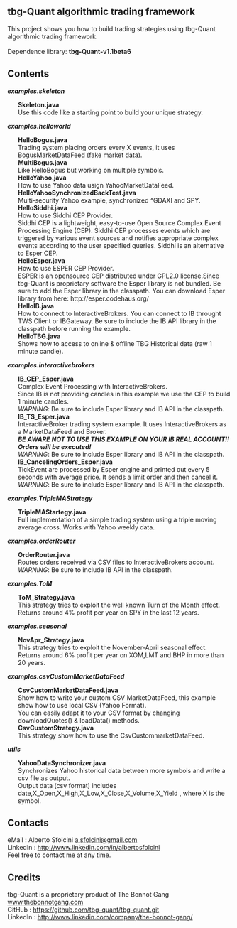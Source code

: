 tbg-Quant algorithmic trading framework
-------------------------------------------------------------------------------------

This project shows you how to build trading strategies using tbg-Quant algorithmic trading framework. 
<br><br>
Dependence library: <strong>tbg-Quant-v1.1beta6</strong>

Contents
-------------------------------------------------------------------------------------
<i><b>examples.skeleton</b></i>
<ul>
  <b>Skeleton.java</b><br>
  Use this code like a starting point to build your unique strategy.
</ul>

<i><b>examples.helloworld</b></i>
<ul>
  <b>HelloBogus.java</b><br>
  Trading system placing orders every X events, it uses BogusMarketDataFeed (fake market data).
  <br>
  <b>MultiBogus.java</b><br>
  Like HelloBogus but working on multiple symbols.
  <br>
  <b>HelloYahoo.java</b><br>
  How to use Yahoo data usign YahooMarketDataFeed.
  <br>
  <b>HelloYahooSynchronizedBackTest.java</b><br>
  Multi-security Yahoo example, synchronized ^GDAXI and SPY.
  <br>
  <b>HelloSiddhi.java</b><br>
  How to use Siddhi CEP Provider.<br>
  Siddhi CEP is a lightweight, easy-to-use Open Source Complex Event Processing Engine (CEP). Siddhi CEP processes events which are triggered by various 
  event sources and notifies appropriate complex events according to the user specified queries. Siddhi is an alternative to Esper CEP. 
  <br>
  <b>HelloEsper.java</b><br>
  How to use ESPER CEP Provider.<br>
  ESPER is an opensource CEP distributed under GPL2.0 license.Since tbg-Quant is proprietary software the Esper library is not bundled. Be sure to add the Esper library in the classpath. You can download Esper library from here: http://esper.codehaus.org/
  <br>
  <b>HelloIB.java</b><br>
  How to connect to InteractiveBrokers. You can connect to IB throught TWS Client or IBGateway. Be sure to include the IB API library in the classpath before running the example.
  <br>
  <b>HelloTBG.java</b><br>
  Shows how to access to online & offline TBG Historical data (raw 1 minute candle).
  <br>
  
</ul>

<i><b>examples.interactivebrokers</b></i>
<ul>
  <b>IB_CEP_Esper.java</b><br>
  Complex Event Processing with InteractiveBrokers.<br>
  Since IB is not providing candles in this example we use the CEP to build 1 minute candles.<br>
  <i>WARNING</i>: Be sure to include Esper library and IB API in the classpath.
  <br>
  <b>IB_TS_Esper.java</b><br>
   InteractiveBroker trading system example. It uses InteractiveBrokers as a MarketDataFeed and Broker.<br>
   <i><strong>BE AWARE NOT TO USE THIS EXAMPLE ON YOUR IB REAL ACCOUNT!! Orders will be executed!</strong></i><br>
   <i>WARNING</i>: Be sure to include Esper library and IB API in the classpath.
  <br>
  <b>IB_CancelingOrders_Esper.java</b><br>
   TickEvent are processed by Esper engine and printed out every 5 seconds with average price. It sends a limit order and then cancel it.<br>
   <i>WARNING</i>: Be sure to include Esper library and IB API in the classpath.
</ul>

<i><b>examples.TripleMAStrategy</b></i>
<ul>
  <b>TripleMAStartegy.java</b><br>
  Full implementation of a simple trading system using a triple moving average cross. Works with Yahoo weekly data.
</ul>

<i><b>examples.orderRouter</b></i>
<ul>
  <b>OrderRouter.java</b><br>
  Routes orders received via CSV files to InteractiveBrokers account.<br>
  <i>WARNING</i>: Be sure to include IB API in the classpath.
</ul>

<i><b>examples.ToM</b></i>
<ul>
  <b>ToM_Strategy.java</b><br>
  This strategy tries to exploit the well known Turn of the Month effect.<br>
  Returns around 4% profit per year on SPY in the last 12 years.
</ul>

<i><b>examples.seasonal</b></i>
<ul>
  <b>NovApr_Strategy.java</b><br>
  This strategy tries to exploit the November-April seasonal effect.<br>
  Returns around 6% profit per year on XOM,LMT and BHP in more than 20 years.
</ul>

<i><b>examples.csvCustomMarketDataFeed</b></i>
<ul>
  <b>CsvCustomMarketDataFeed.java</b><br>
  Show how to write your custom CSV MarketDataFeed, this example show how to use local CSV (Yahoo Format).<br>
  You can easily adapt it to your CSV format by changing downloadQuotes() & loadData() methods.<br>
  <b>CsvCustomStrategy.java</b><br>
  This strategy show how to use the CsvCustommarketDataFeed.<br>
</ul>


<i><b>utils</b></i>
<ul>
  <b>YahooDataSynchronizer.java</b><br>
  Synchronizes Yahoo historical data between more symbols and write a csv file as output.<br>
  Output data (csv format) includes date,X_Open,X_High,X_Low,X_Close,X_Volume,X_Yield , where X is the symbol.
</ul>




Contacts
-------------------------------------------------------------------------------------
eMail     : Alberto Sfolcini <a.sfolcini@gmail.com><br>
LinkedIn  : http://www.linkedin.com/in/albertosfolcini<br>
Feel free to contact me at any time.<br>


Credits
-------------------------------------------------------------------------------------
tbg-Quant is a proprietary product of The Bonnot Gang  www.thebonnotgang.com<br>
GitHub   : https://github.com/tbg-quant/tbg-quant.git<br>
LinkedIn : http://www.linkedin.com/company/the-bonnot-gang/





